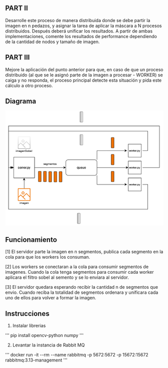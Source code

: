 ## PART II 

Desarrolle este proceso de manera distribuida donde se debe partir la
imagen en n pedazos, y asignar la tarea de aplicar la máscara a N procesos
distribuidos. Después deberá unificar los resultados.
A partir de ambas implementaciones, comente los resultados de performance
dependiendo de la cantidad de nodos y tamaño de imagen.

## PART III

Mejore la aplicación del punto anterior para que, en caso de que un proceso
distribuido (al que se le asignó parte de la imagen a procesar - WORKER) se caiga y no responda, el proceso principal detecte esta situación y pida este
cálculo a otro proceso.

## Diagrama

![](grafico/diagrama.png)

## Funcionamiento

[1] El servidor parte la imagen en n segmentos, publica cada segmento en la cola para que los workers los consuman.

[2] Los workers se conectaran a la cola para consumir segmentos de imagenes. Cuando la cola tenga segmentos para consumir cada worker aplicara el filtro sobel al semento y se lo enviara al servidor.

[3] El servidor quedara esperando recibir la cantidad n de segmentos que envio. Cuando reciba la totalidad de segmentos ordenara y unificara cada uno de ellos para volver a formar la imagen.

## Instrucciones

1. Instalar librerias

'''
pip install opencv-python numpy
'''

2. Levantar la instancia de Rabbit MQ

'''
docker run -it --rm --name rabbitmq -p 5672:5672 -p 15672:15672 rabbitmq:3.13-management
'''